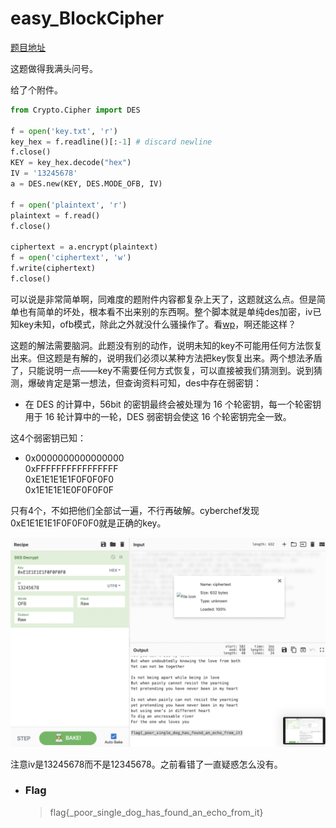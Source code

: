 # easy_BlockCipher

[题目地址](https://adworld.xctf.org.cn/challenges/details?hash=b71d1d8b-e72c-4d96-bb06-ea047de66735_2)

这题做得我满头问号。

给了个附件。

```python
from Crypto.Cipher import DES

f = open('key.txt', 'r')
key_hex = f.readline()[:-1] # discard newline
f.close()
KEY = key_hex.decode("hex")
IV = '13245678'
a = DES.new(KEY, DES.MODE_OFB, IV)

f = open('plaintext', 'r')
plaintext = f.read()
f.close()

ciphertext = a.encrypt(plaintext)
f = open('ciphertext', 'w')
f.write(ciphertext)
f.close()
```

可以说是非常简单啊，同难度的题附件内容都复杂上天了，这题就这么点。但是简单也有简单的坏处，根本看不出来别的东西啊。整个脚本就是单纯des加密，iv已知key未知，ofb模式，除此之外就没什么骚操作了。看[wp](https://sm0ry.blog.csdn.net/article/details/123673445)，啊还能这样？

这题的解法需要脑洞。此题没有别的动作，说明未知的key不可能用任何方法恢复出来。但这题是有解的，说明我们必须以某种方法把key恢复出来。两个想法矛盾了，只能说明一点——key不需要任何方式恢复，可以直接被我们猜测到。说到猜测，爆破肯定是第一想法，但查询资料可知，des中存在弱密钥：

- 在 DES 的计算中，56bit 的密钥最终会被处理为 16 个轮密钥，每一个轮密钥用于 16 轮计算中的一轮，DES 弱密钥会使这 16 个轮密钥完全一致。

这4个弱密钥已知：

- 0x0000000000000000
<br>0xFFFFFFFFFFFFFFFF
<Br>0xE1E1E1E1F0F0F0F0
<br>0x1E1E1E1E0F0F0F0F

只有4个，不如把他们全部试一遍，不行再破解。cyberchef发现0xE1E1E1E1F0F0F0F0就是正确的key。

![cyberchef](../../images/0xE1E1E1E1F0F0F0F0.png)

注意iv是13245678而不是12345678。之前看错了一直疑惑怎么没有。

- ### Flag
  > flag{_poor_single_dog_has_found_an_echo_from_it}